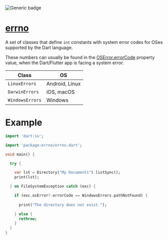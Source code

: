 ![Generic badge](https://img.shields.io/badge/status-draft-error.svg)

# [errno](https://github.com/rtmigo/errno)

A set of classes that define `int` constants with system error codes for OSes 
supported by the Dart language.

These numbers can usually be found in the 
[OSError.errorCode](https://api.dart.dev/stable/dart-io/OSError/errorCode.html) 
property value, when the Dart/Flutter app is facing a system error.

| Class           | OS             |
|-----------------|----------------|
| `LinuxErrors`   | Android, Linux |
| `DarwinErrors`  | iOS, macOS     |
| `WindowsErrors` | Windows        |

# Example 

``` dart
import 'dart:io';

import 'package:errno/errno.dart';

void main() {

  try {

    var lst = Directory("My Documents").listSync();
    print(lst);

  } on FileSystemException catch (exc) {

    if (exc.osError?.errorCode == WindowsErrors.pathNotFound) {
      
      print("The directory does not exist.");

    } else {
      rethrow;
    }
  }
}
```


